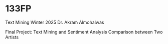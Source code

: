 # 133FP

Text Mining Winter 2025
Dr. Akram Almohalwas

Final Project:
Text Mining and Sentiment Analysis Comparison between Two Artists
